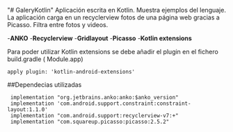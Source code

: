 "# GaleryKotlin" 
Aplicación escrita en Kotlin. Muestra ejemplos del lenguaje.
La aplicación carga en un recyclerview fotos de una página web gracias a Picasso.
Filtra entre fotos y videos.

-**ANKO**
-**Recyclerview**
-**Gridlayout**
-**Picasso**
-**Kotlin extensions**

Para poder utilizar Kotlin extensions se debe añadir el plugin en el fichero build.gradle ( Module.app)
```
apply plugin: 'kotlin-android-extensions'
```
##Dependecias utilizadas
```
 implementation "org.jetbrains.anko:anko:$anko_version"
 implementation 'com.android.support.constraint:constraint-layout:1.1.0'
 implementation "com.android.support:recyclerview-v7:+"
 implementation "com.squareup.picasso:picasso:2.5.2"
```
